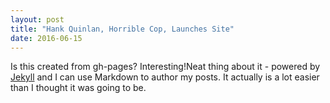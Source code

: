 ```yaml
---
layout: post
title: "Hank Quinlan, Horrible Cop, Launches Site"
date: 2016-06-15
---
```


Is this created from gh-pages? Interesting!Neat thing about it - powered by [Jekyll](http://jekyllrb.com) and I can use Markdown to author my posts. It actually is a lot easier than I thought it was going to be.
